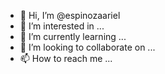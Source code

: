 - 👋 Hi, I’m @espinozaariel
- 👀 I’m interested in ...
- 🌱 I’m currently learning ...
- 💞️ I’m looking to collaborate on ...
- 📫 How to reach me ...

<!---
espinozaariel/espinozaariel is a ✨ special ✨ repository because its `README.md` (this file) appears on your GitHub profile.
You can click the Preview link to take a look at your changes.
--->
